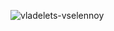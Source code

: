 <!---<p align="center">
  <img src="https://readme-typing-svg.herokuapp.com?font=Time+New+Roman&color=cyan&size=25&center=true&vCenter=true&width=600&height=100&lines=Raghuraj+Pratap+Yadav...;++Computer+Science+Student,;Welcome+to+my+GitHub..."></a>
</p> --->


<!---
vladelets-vselennoy/vladelets-vselennoy is a ✨ special ✨ repository because its `README.md` (this file) appears on your GitHub profile.
You can click the Preview link to take a look at your changes.


--->
<img src="https://komarev.com/ghpvc/?username=vladelets-vselennoy&label=Profile%20views&color=0e75b6&style=flat" alt="vladelets-vselennoy" /> </p>

